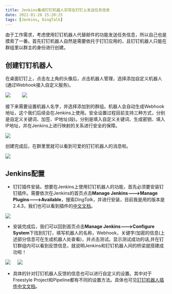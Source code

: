 ```yaml
---
title: Jenkins集成钉钉机器人实现在钉钉上发送任务信息
date: 2021-01-28 15:20:25
tags: [Jenkins, DingTalk]
---
```

 
由于工作需求，考虑使用钉钉机器人代替邮件的功能发送任务信息，所以自己也是摸索了一番。首先钉钉机器人自然是需要依托于钉钉应用的，且钉钉机器人只能在群组里以群主的身份进行创建。

## 创建钉钉机器人
在桌面钉钉上，点击左上角的头像后，点击机器人管理，选择添加自定义机器人(通过Webhook接入自定义服务)。

![](create1.png) &emsp; &emsp;![](create2.png)

接下来需要设置机器人名字，并选择添加到的群组。机器人会自动生成Webhook地址，这个我们后续会在Jenkins上使用。安全设置过程目前支持三种方式，分别是自定义关键词、加签、IP地址(段)。分别是填入自定义关键词、生成密钥、填入IP地址，并在Jenkins上进行映射的关系进行安全的保障。

![](create3.png)

创建完成后，在群里里就可以看到可爱的钉钉机器人的消息啦。

![](create4.png)

## Jenkins配置
- 钉钉插件安装。想要在Jenkins上使用钉钉机器人的功能，首先必须要安装钉钉插件。需要依次在Jenkins的首页点击**Manage Jenkins--->Manage Plugins--->Available**，搜索*DingTalk*，并进行安装，目前我是用的版本是2.4.3，我们也可以看到插件的[中文文档](https://jenkinsci.github.io/dingtalk-plugin/)。

![](config1.png)

- 安装完成后，我们可以回到首页点击**Manage Jenkins--->Configure System**下找到钉钉，填写机器人的名称，Webhook，关键字/加密的信息(上述部分信息可在生成机器人处查看)，并点击测试。显示测试成功的话,并在钉钉群组内可以看到反馈信息，就说明Jenkins和钉钉机器人间的桥梁就搭建成功啦！

![](config2.png)  &emsp;  ![](config3.png)

- 具体的针对钉钉机器人反馈的信息也可以进行自定义的设置。其中对于Freestyle Project和Pipeline都有不同的设置方法。具体也可见[钉钉机器人插件中文文档](https://jenkinsci.github.io/dingtalk-plugin/guide/getting-started.html)。